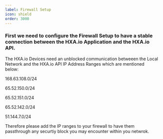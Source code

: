 ```yaml
---
label: Firewall Setup
icon: shield
order: 3000
---
```


### First we need to configure the Firewall Setup to have a stable connection between the HXA.io Application and the HXA.io API.

 The HXA.io Devices need an unblocked communication betweeen the Local Network and the HXA.io API IP Address Ranges which are mentioned below:

168.63.108.0/24

65.52.150.0/24

65.52.151.0/24

65.52.142.0/24

51.144.7.0/24

Therefore please add the IP ranges to your firewall to have them passthrough any securtiy block you may encounter within you netwrok.